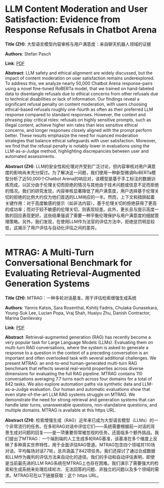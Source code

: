# LLM Content Moderation and User Satisfaction: Evidence from Response Refusals in Chatbot Arena 

**Title (ZH)**: 大型语言模型内容审核与用户满意度：来自聊天机器人领域的证据 

**Authors**: Stefan Pasch  

**Link**: [PDF](https://arxiv.org/pdf/2501.03266)  

**Abstract**: LLM safety and ethical alignment are widely discussed, but the impact of content moderation on user satisfaction remains underexplored. To address this, we analyze nearly 50,000 Chatbot Arena response-pairs using a novel fine-tuned RoBERTa model, that we trained on hand-labeled data to disentangle refusals due to ethical concerns from other refusals due to technical disabilities or lack of information. Our findings reveal a significant refusal penalty on content moderation, with users choosing ethical-based refusals roughly one-fourth as often as their preferred LLM response compared to standard responses. However, the context and phrasing play critical roles: refusals on highly sensitive prompts, such as illegal content, achieve higher win rates than less sensitive ethical concerns, and longer responses closely aligned with the prompt perform better. These results emphasize the need for nuanced moderation strategies that balance ethical safeguards with user satisfaction. Moreover, we find that the refusal penalty is notably lower in evaluations using the LLM-as-a-Judge method, highlighting discrepancies between user and automated assessments. 

**Abstract (ZH)**: LLM的安全性和伦理对齐受到广泛讨论，但内容审核对用户满意度的影响尚未充分探讨。为了解决这一问题，我们使用一种新型微调RoBERTa模型分析了近50,000个Chatbot Arena的响应对，该模型是基于手工标注的数据训练而成，以区分由于伦理关切而拒绝的情况与其他由于技术问题或信息不足而拒绝的情况。我们的研究发现，内容审核显著降低了用户满意度，用户选择基于伦理关切的拒绝的比例大约仅为他们首选的LLM响应的一半。然而，上下文和措辞起着关键作用：对于高度敏感的提示（如非法内容），基于伦理关切的拒绝获得了更高的成功率；而对于较不敏感的伦理关切，则表现较差。此外，更长且与提示高度一致的回应表现更好。这些结果强调了需要一种平衡伦理保护与用户满意度的细腻管理策略。另外，我们发现，在使用LLM作为法官的评估方法中，拒绝惩罚明显较低，这揭示了用户评估与自动化评估之间的差异。 

---
# MTRAG: A Multi-Turn Conversational Benchmark for Evaluating Retrieval-Augmented Generation Systems 

**Title (ZH)**: MTRAG：一种多轮对话基准，用于评估检索增强生成系统 

**Authors**: Yannis Katsis, Sara Rosenthal, Kshitij Fadnis, Chulaka Gunasekara, Young-Suk Lee, Lucian Popa, Vraj Shah, Huaiyu Zhu, Danish Contractor, Marina Danilevsky  

**Link**: [PDF](https://arxiv.org/pdf/2501.03468)  

**Abstract**: Retrieval-augmented generation (RAG) has recently become a very popular task for Large Language Models (LLMs). Evaluating them on multi-turn RAG conversations, where the system is asked to generate a response to a question in the context of a preceding conversation is an important and often overlooked task with several additional challenges. We present MTRAG: an end-to-end human-generated multi-turn RAG benchmark that reflects several real-world properties across diverse dimensions for evaluating the full RAG pipeline. MTRAG contains 110 conversations averaging 7.7 turns each across four domains for a total of 842 tasks. We also explore automation paths via synthetic data and LLM-as-a-Judge evaluation. Our human and automatic evaluations show that even state-of-the-art LLM RAG systems struggle on MTRAG. We demonstrate the need for strong retrieval and generation systems that can handle later turns, unanswerable questions, non-standalone questions, and multiple domains. MTRAG is available at this https URL. 

**Abstract (ZH)**: 检索增强生成（RAG）近年来已成为大型语言模型（LLMs）的一个非常流行的任务。在多轮RAG对话中评估它们——系统需要根据前一对话的背景生成对问题的回复——是一项重要但常被忽视的任务，还面临多个额外挑战。我们提出了MTRAG：一个端到端的人工生成多轮RAG基准，该基准在多个维度上反映了多种真实世界特性，用于全面评估RAG管道。MTRAG包含四个领域共110场对话，平均每场对话7.7轮，总共涵盖了842项任务。我们还探讨了通过合成数据和LLM作为裁判的评估方法来自动化的途径。我们的手动和自动评估表明，即使是当前最先进的LLM RAG系统在MTRAG上也存在困难。我们演示了需要强大的检索和生成系统来处理后续轮次、无法回答的问题、非独立的问题以及多个领域的需求。MTRAG可在以下链接获取：这个 https URL。 

---

